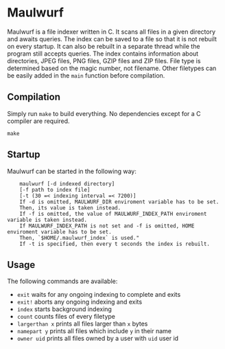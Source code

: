# Maulwurf
Maulwurf is a file indexer written in C.
It scans all files in a given directory and awaits queries.
The index can be saved to a file so that it is not rebuilt on every startup.
It can also be rebuilt in a separate thread while the program still accepts queries.
The index contains information about directories, JPEG files, PNG files, GZIP files and ZIP files.
File type is determined based on the magic number, not filename.
Other filetypes can be easily added in the `main` function before compilation.

## Compilation
Simply run `make` to build everything.
No dependencies except for a C compiler are required.
```
make
```

## Startup
Maulwurf can be started in the following way:
```
    maulwurf [-d indexed directory]
    [-f path to index file]
    [-t (30 =< indexing interval =< 7200)]
    If -d is omitted, MAULWURF_DIR enviroment variable has to be set.
    Then, its value is taken instead.
    If -f is omitted, the value of MAULWURF_INDEX_PATH enviroment variable is taken instead.
    If MAULWURF_INDEX_PATH is not set and -f is omitted, HOME enviroment variable has to be set.
    Then, `$HOME/.maulwurf_index` is used."
    If -t is specified, then every t seconds the index is rebuilt.

```
## Usage
The following commands are available:
- `exit` waits for any ongoing indexing to complete and exits
- `exit!` aborts any ongoing indexing and exits
- `index` starts background indexing
- `count` counts files of every filetype
- `largerthan x` prints all files larger than `x` bytes
- `namepart y` prints all files which include `y` in their name
- `owner uid` prints all files owned by a user with `uid` user id
